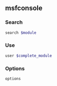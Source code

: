 ## msfconsole
### Search
```bash
search $module
```
### Use
```bash
user $complete_module
```
### Options
```bash
options
```

